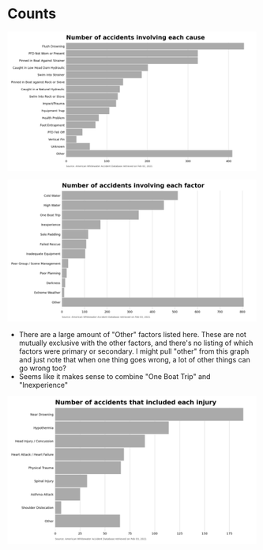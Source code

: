 # Counts
![Number of accidents by cause](https://github.com/wckoeppen/whitewater-accidents/blob/main/outputs/latest-cause-count.png)

![Number of accidents involving each factor](https://github.com/wckoeppen/whitewater-accidents/blob/main/outputs/latest-factor-count.png)

- There are a large amount of "Other" factors listed here. These are not mutually exclusive with the other factors, and there's no listing of which factors were primary or secondary. I might pull "other" from this graph and just note that when one thing goes wrong, a lot of other things can go wrong too?
- Seems like it makes sense to combine "One Boat Trip" and "Inexperience"

![Number of accidents that included each injury](https://github.com/wckoeppen/whitewater-accidents/blob/main/outputs/latest-injury-count.png)
